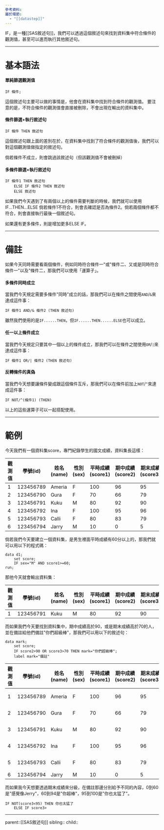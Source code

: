 ```yaml
---
參考資料: 
屬於環節:
  - "[[datastep]]"
---
```

IF，是一種[[SAS敘述句]]，我們可以透過這個敘述句來找到資料集中符合條件的觀測值，甚至可以進而執行其他敘述句。
- - -
# 基本語法
#### 單純篩選觀測值
```SAS
IF 條件;
```
這個敘述句主要可以做的事情是，他會在資料集中找到符合條件的觀測值。
要注意的是，不符合條件的觀測值會直接被刪除，不會出現在輸出的資料集中。
#### 條件篩選+執行敘述句
```SAS
IF 條件 THEN 敘述句
```
這個敘述句跟上面的差別在於，在資料集中找到了符合條件的觀測值後，我們可以對這個觀測值做指定的敘述句。

倘若條件不成立，則會跳過該敘述句（但該觀測值不會被刪掉）
#### 多條件篩選+執行敘述句
```SAS
IF 條件1 THEN 敘述句
	ELSE IF 條件2 THEN 敘述句
	ELSE 敘述句
```
如果我們今天遇到了有兩個以上的條件需要判斷的時候，我們就可以使用IF...THEN...ELSE
倘若條件1不符合，則會去確認是否為條件2。倘若兩個條件都不符合，則會直接執行最後一個敘述句。

如果還有更多條件，則是增加更多ELSE IF。
- - -
# 備註
如果今天同時需要看兩個條件，例如同時符合條件一"或"條件二、又或是同時符合條件一"以及"條件二，那我們可以使用「運算子」。
#### 多條件同時成立
當我們今天規定需要多條件"同時"成立的話，那我們可以在條件之間使用`AND`/`&`來達成這件事：
```SAS
IF 條件1 AND/& 條件2 (THEN 敘述句)
```
雖然我們使用的是`IF......THEN`，但`IF......THEN......ELSE`也可以成立。
#### 任一以上條件成立
當我們今天規定只要其中一個以上的條件成立，那我們可以在條件之間使用`OR`/`|`來達成這件事：
```SAS
IF 條件1 OR/| 條件2 (THEN 敘述句)
```
#### 反轉條件的真偽
當我們今天想要讓條件變成跟這個條件互斥，那我們可以在條件前加上`NOT`/`^`來達成這件事：
```SAS
IF NOT/^(條件1) (THEN)
```
以上的這些運算子可以一起搭配使用。
- - -
# 範例
今天我們有一個資料集score，專門紀錄學生的國文成績，資料集長這樣：

| 觀測值 | 學號(id)    | 姓名(name) | 性別(sex) | 平時成績(score1) | 期中成績(score2) | 期末成績<br>(score3) |
| --- | --------- | -------- | ------- | ------------ | ------------ | ---------------- |
| 1   | 123456789 | Ameria   | F       | 100          | 96           | 95               |
| 2   | 123456790 | Gura     | F       | 70           | 66           | 79               |
| 3   | 123456791 | Kuku     | M       | 80           | 92           | 90               |
| 4   | 123456792 | Ina      | F       | 100          | 95           | 96               |
| 5   | 123456793 | Calli    | F       | 80           | 83           | 79               |
| 6   | 123456794 | Jarry    | M       | 10           | 0            | 5                |
倘若我們今天要建立一個資料集，是男生裡面平時成績有60分以上的，那我們就可以用以下的程式碼：
```SAS
data d1;
	set score;
	IF sex="M" AND score1>=60;
run; 
```

那他今天就會輸出資料集：

| 觀測值 | 學號(id)    | 姓名(name) | 性別(sex) | 平時成績(score1) | 期中成績(score2) | 期末成績<br>(score3) |
| --- | --------- | -------- | ------- | ------------ | ------------ | ---------------- |
| 1   | 123456791 | Kuku     | M       | 80           | 92           | 90               |

而如果我們今天要找到資料集中，期中成績高於90，或是期末成績高於70的人，並在備註給他們備註"你們超級棒"，那我們可以用以下的敘述句：

```SAS
data mark;
	set score;
	IF score2>90 OR score3>70 THEN mark="你們超級棒";
	label mark="備註"
```

| 觀測值 | 學號(id)    | 姓名(name) | 性別(sex) | 平時成績(score1) | 期中成績(score2) | 期末成績<br>(score3) | 備註<br>(mark) |
| --- | --------- | -------- | ------- | ------------ | ------------ | ---------------- | ------------ |
| 1   | 123456789 | Ameria   | F       | 100          | 96           | 95               | 你們超級棒        |
| 2   | 123456790 | Gura     | F       | 70           | 66           | 79               | 你們超級棒        |
| 3   | 123456791 | Kuku     | M       | 80           | 92           | 90               | 你們超級棒        |
| 4   | 123456792 | Ina      | F       | 100          | 95           | 96               | 你們超級棒        |
| 5   | 123456793 | Calli    | F       | 80           | 83           | 79               | 你們超級棒        |
| 6   | 123456794 | Jarry    | M       | 10           | 0            | 5                | .            |

而如果我今天想要透過期末成績來分級，在備註那邊分別給予不同的內容，0到60是"感覺像Jerry"，60到94是"你超棒"，95到100是"你也太猛了"。

```SAS
IF NOT(score3<95) THEN 你也太猛了
	ELSE IF score3>
```

- - -
parent::[[SAS敘述句]]
sibling::
child::